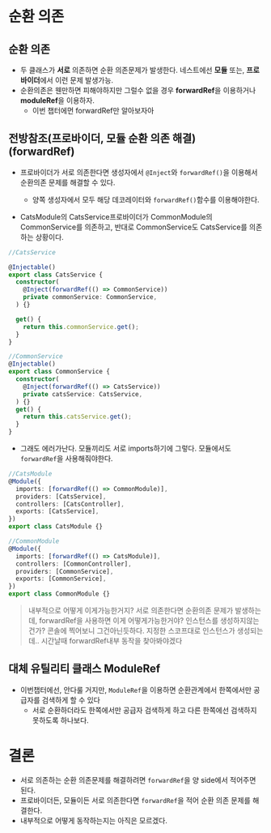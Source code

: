 # 순환 의존

## 순환 의존
- 두 클래스가 **서로** 의존하면 순환 의존문제가 발생한다. 네스트에선 **모듈** 또는, **프로바이더**에서 이런 문제 발생가능.
- 순환의존은 웬만하면 피해야하지만 그럴수 없을 경우 **forwardRef**을 이용하거나 **moduleRef**을 이용하자.
    - 이번 챕터에먼 forwardRef만 알아보자아

## 전방참조(프로바이더, 모듈 순환 의존 해결) (forwardRef) 
- 프로바이더가 서로 의존한다면 생성자에서 `@Inject`와 `forwardRef()`을 이용해서 순환의존 문제를 해결할 수 있다.
    - 양쪽 생성자에서 모두 해당 데코레이터와 `forwardRef()`함수를 이용해야한다.

- CatsModule의 CatsService프로바이더가 CommonModule의 CommonService를 의존하고, 반대로 CommonService도 CatsService를 의존하는 상황이다.

```typescript
//CatsService

@Injectable()
export class CatsService {
  constructor(
    @Inject(forwardRef(() => CommonService))
    private commonService: CommonService,
  ) {}

  get() {
    return this.commonService.get();
  }
}
```

```typescript
//CommonService
@Injectable()
export class CommonService {
  constructor(
    @Inject(forwardRef(() => CatsService))
    private catsService: CatsService,
  ) {}
  get() {
    return this.catsService.get();
  }
}

```
- 그래도 에러가난다. 모듈끼리도 서로 imports하기에 그렇다. 모듈에서도 `forwardRef`을 사용해줘야한다.

```typescript
//CatsModule
@Module({
  imports: [forwardRef(() => CommonModule)],
  providers: [CatsService],
  controllers: [CatsController],
  exports: [CatsService],
})
export class CatsModule {}
```

```typescript
//CommonModule
@Module({
  imports: [forwardRef(() => CatsModule)],
  controllers: [CommonController],
  providers: [CommonService],
  exports: [CommonService],
})
export class CommonModule {}
```

> 내부적으로 어떻게 이게가능한거지? 서로 의존한다면 순환의존 문제가 발생하는데, forwardRef을 사용하면 이게 어떻게가능한거야? 인스턴스를 생성하지않는건가? 콘솔에 찍어보니 그건아닌듯하다. 지정한 스코프대로 인스턴스가 생성되는데.. 시간날때 forwardRef내부 동작을 찾아봐야겠다


## 대체 유틸리티 클래스 ModuleRef
- 이번챕터에선, 안다룰 거지만, `ModuleRef`을 이용하면 순환관계에서 한쪽에서만 공급자를 검색하게 할 수 있다
    - 서로 순환하더라도 한쪽에서만 공급자 검색하게 하고 다른 한쪽에선 검색하지 못하도록 하나보다.

# 결론
- 서로 의존하는 순환 의존문제를 해결하려면 `forwardRef`을 양 side에서 적어주면 된다.
- 프로바이더든, 모듈이든 서로 의존한다면 `forwardRef`을 적어 순환 의존 문제를 해결한다.
- 내부적으로 어떻게 동작하는지는 아직은 모르겠다.